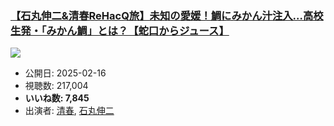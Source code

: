 ### [【石丸伸二&清春ReHacQ旅】未知の愛媛！鯛にみかん汁注入…高校生発・「みかん鯛」とは？【蛇口からジュース】](https://www.youtube.com/watch?v=DVxWw5ukKvE)
[![](https://img.youtube.com/vi/DVxWw5ukKvE/sddefault.jpg)](https://www.youtube.com/watch?v=DVxWw5ukKvE)
-   公開日: 2025-02-16
-   視聴数: 217,004
-   **いいね数: 7,845**
-   出演者: [清春](/rehacq_fan/people/清春 "wikilink"), [石丸伸二](/rehacq_fan/people/石丸伸二 "wikilink")
